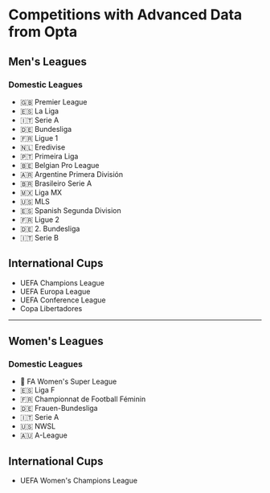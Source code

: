 # Competitions with Advanced Data from Opta

## Men's Leagues
### Domestic Leagues

-   🇬🇧 Premier League
-   🇪🇸 La Liga
-   🇮🇹 Serie A
-   🇩🇪 Bundesliga
-   🇫🇷 Ligue 1
-   🇳🇱 Eredivise
-   🇵🇹 Primeira Liga
-   🇧🇪 Belgian Pro League
-   🇦🇷 Argentine Primera División
-   🇧🇷 Brasileiro Serie A
-   🇲🇽 Liga MX
-   🇺🇸 MLS
-   🇪🇸 Spanish Segunda Division
-   🇫🇷 Ligue 2
-   🇩🇪 2. Bundesliga
-   🇮🇹 Serie B

## International Cups

-   UEFA Champions League
-   UEFA Europa League
-   UEFA Conference League
-   Copa Libertadores

---------------------------------------------------------------------------
## Women's Leagues
### Domestic Leagues

-   🏴󠁧󠁢󠁥󠁮󠁧󠁿 FA Women's Super League
-   🇪🇸 Liga F
-   🇫🇷 Championnat de Football Féminin
-   🇩🇪 Frauen-Bundesliga
-   🇮🇹 Serie A
-   🇺🇸 NWSL
-   🇦🇺 A-League

## International Cups

-   UEFA Women's Champions League
